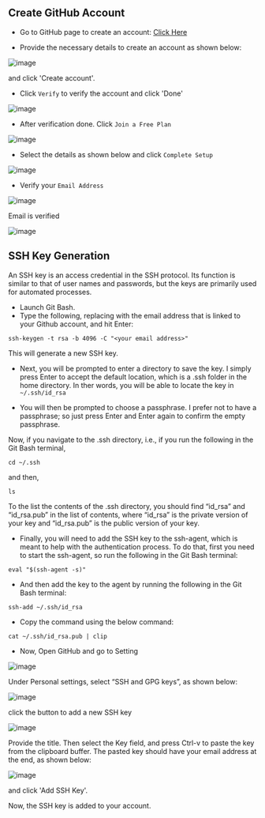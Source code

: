 ## Create GitHub Account

- Go to GitHub page to create an account:
[Click Here](https://github.com/join)

- Provide the necessary details to create an account as shown below:

![image](https://user-images.githubusercontent.com/25001852/86441214-79068280-bd29-11ea-913d-c575c8ff8282.png "Git Create Account")

and click 'Create account'.

- Click `Verify` to verify the account and click 'Done' 

![image](https://user-images.githubusercontent.com/25001852/86436621-4310d080-bd20-11ea-866a-8ba864d08211.png "Verify")

- After verification done. Click `Join a Free Plan`

![image](https://user-images.githubusercontent.com/25001852/86436707-6b003400-bd20-11ea-8c51-7a5d58ca1bc5.png 'Join Free Plan')

- Select the details as shown below and click `Complete Setup`

![image](https://user-images.githubusercontent.com/25001852/86431692-13a79700-bd13-11ea-9dcf-ae779bb2feb1.png "Complete Setup")

- Verify your `Email Address`

![image](https://user-images.githubusercontent.com/25001852/86437013-304acb80-bd21-11ea-9310-3a0b1ee12497.png "Verify Email")

Email is verified

![image](https://user-images.githubusercontent.com/25001852/86431929-b52ee880-bd13-11ea-8ccf-6bb854408f70.png)


## SSH Key Generation

An SSH key is an access credential in the SSH protocol. Its function is similar to that of user names and passwords, but the keys are primarily used for automated processes.

- Launch Git Bash.
- Type the following, replacing <your email address> with the email address that is linked to your Github account, and hit Enter:

`ssh-keygen -t rsa -b 4096 -C "<your email address>"`

This will generate a new SSH key.

- Next, you will be prompted to enter a directory to save the key. I simply press Enter to accept the default location, which is a .ssh folder in the home directory. In ther words, you will be able to locate the key in `~/.ssh/id_rsa`

- You will then be prompted to choose a passphrase. I prefer not to have a passphrase; so just press Enter and Enter again to confirm the empty passphrase.

Now, if you navigate to the .ssh directory, i.e., if you run the following in the Git Bash terminal,

`cd ~/.ssh`

and then,

`ls`

To the list the contents of the .ssh directory, you should find “id_rsa” and “id_rsa.pub” in the list of contents, where “id_rsa” is the private version of your key and “id_rsa.pub” is the public version of your key.

- Finally, you will need to add the SSH key to the ssh-agent, which is meant to help with the authentication process. To do that, first you need to start the ssh-agent, so run the following in the Git Bash terminal:

`eval "$(ssh-agent -s)"`

- And then add the key to the agent by running the following in the Git Bash terminal:

`ssh-add ~/.ssh/id_rsa`

- Copy the command using the below command:

`cat ~/.ssh/id_rsa.pub | clip`

- Now, Open GitHub and go to Setting 

![image](https://user-images.githubusercontent.com/25001852/86890946-b0a36f00-c11b-11ea-837e-b4402f4c591d.png)

Under Personal settings, select “SSH and GPG keys”, as shown below:

![image](https://user-images.githubusercontent.com/25001852/86891261-2b6c8a00-c11c-11ea-9684-338dbadf38a3.png)

click the button to add a new SSH key

![image](https://user-images.githubusercontent.com/25001852/86891396-61aa0980-c11c-11ea-957c-0753f446b356.png)

Provide the title. Then select the Key field, and press Ctrl-v to paste the key from the clipboard buffer. The pasted key should have your email address at the end, as shown below:

![image](https://user-images.githubusercontent.com/25001852/86891784-04fb1e80-c11d-11ea-94a6-20ec7bc2abf4.png)

and click 'Add SSH Key'.

Now, the SSH key is added to your account.
